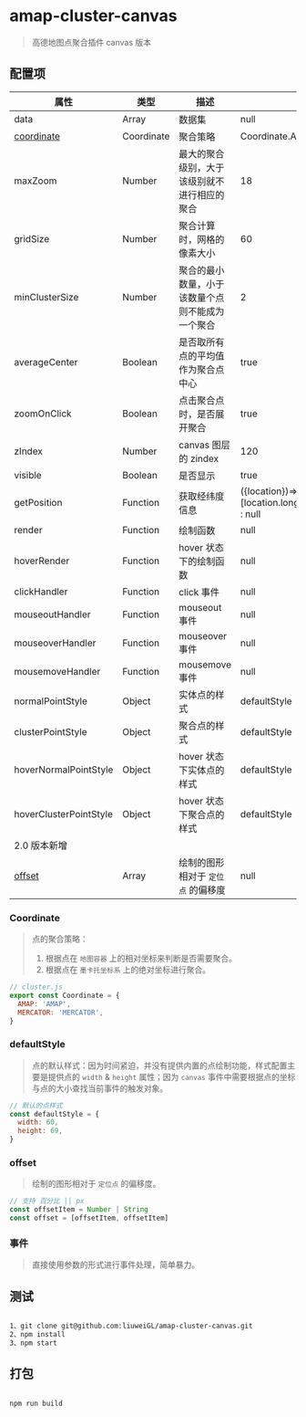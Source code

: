 # amap-cluster-canvas

> 高德地图点聚合插件 canvas 版本

## 配置项

| 属性                      | 类型       | 描述                                             | 默认值                                                                 |
| ------------------------- | ---------- | ------------------------------------------------ | ---------------------------------------------------------------------- |
| data                      | Array      | 数据集                                           | null                                                                   |
| [coordinate](#Coordinate) | Coordinate | 聚合策略                                         | Coordinate.AMAP                                                        |
| maxZoom                   | Number     | 最大的聚合级别，大于该级别就不进行相应的聚合     | 18                                                                     |
| gridSize                  | Number     | 聚合计算时，网格的像素大小                       | 60                                                                     |
| minClusterSize            | Number     | 聚合的最小数量，小于该数量个点则不能成为一个聚合 | 2                                                                      |
| averageCenter             | Boolean    | 是否取所有点的平均值作为聚合点中心               | true                                                                   |
| zoomOnClick               | Boolean    | 点击聚合点时，是否展开聚合                       | true                                                                   |
| zIndex                    | Number     | canvas 图层的 zindex                             | 120                                                                    |
| visible                   | Boolean    | 是否显示                                         | true                                                                   |
| getPosition               | Function   | 获取经纬度信息                                   | ({location})=>location ? [location.longitude,location.latitude] : null |
| render                    | Function   | 绘制函数                                         | null                                                                   |
| hoverRender               | Function   | hover 状态下的绘制函数                           | null                                                                   |
| clickHandler              | Function   | click 事件                                       | null                                                                   |
| mouseoutHandler           | Function   | mouseout 事件                                    | null                                                                   |
| mouseoverHandler          | Function   | mouseover 事件                                   | null                                                                   |
| mousemoveHandler          | Function   | mousemove 事件                                   | null                                                                   |
| normalPointStyle          | Object     | 实体点的样式                                     | defaultStyle                                                           |
| clusterPointStyle         | Object     | 聚合点的样式                                     | defaultStyle                                                           |
| hoverNormalPointStyle     | Object     | hover 状态下实体点的样式                         | defaultStyle                                                           |
| hoverClusterPointStyle    | Object     | hover 状态下聚合点的样式                         | defaultStyle                                                           |
| 2.0 版本新增              |
| [offset](#offset)         | Array      | 绘制的图形相对于 `定位点` 的偏移度               | null                                                                   |

### Coordinate

> 点的聚合策略：
>
> 1. 根据点在 `地图容器` 上的相对坐标来判断是否需要聚合。
> 2. 根据点在 `墨卡托坐标系` 上的绝对坐标进行聚合。

```js
// cluster.js
export const Coordinate = {
  AMAP: 'AMAP',
  MERCATOR: 'MERCATOR',
}
```

### defaultStyle

> 点的默认样式：因为时间紧迫，并没有提供内置的点绘制功能，样式配置主要是提供点的 `width` & `height` 属性；因为 `canvas` 事件中需要根据点的坐标与点的大小查找当前事件的触发对象。

```js
// 默认的点样式
const defaultStyle = {
  width: 60,
  height: 69,
}
```

### offset

> 绘制的图形相对于 `定位点` 的偏移度。

```ts
// 支持 百分比 || px
const offsetItem = Number | String
const offset = [offsetItem, offsetItem]
```

### 事件

> 直接使用参数的形式进行事件处理，简单暴力。

## 测试

```bash

1、git clone git@github.com:liuweiGL/amap-cluster-canvas.git
2、npm install
3、npm start

```

## 打包

```bash

npm run build

```
